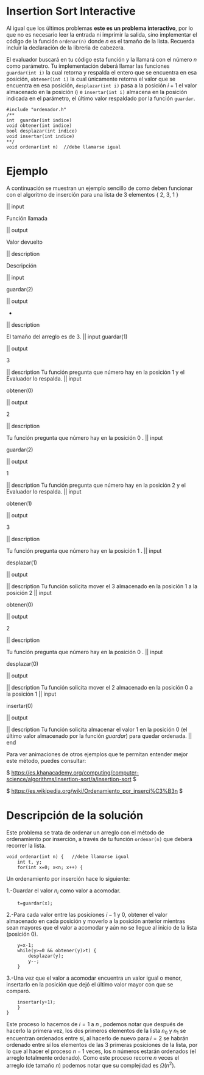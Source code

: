 # Insertion Sort Interactive

Al igual que los últimos problemas **este es un problema interactivo**, por lo que no es necesario leer la entrada ni imprimir la salida, sino implementar el código de la función `ordenar(n)` donde $n$ es el tamaño de la lista. Recuerda incluir la declaración de la libreria de cabezera.

El evaluador buscará en tu código esta función y la llamará con el número $n$ como parámetro. Tu implementación deberá llamar las funciones `guardar(int i)` la cual retorna y respalda el entero que se encuentra en esa posición, `obtener(int i)` la cual únicamente retorna el valor que se encuentra en esa posición, `desplazar(int i)` pasa a la posición $i+1$ el valor almacenado en la posición $i$) e `insertar(int i)` almacena en la posición indicada en el parámetro, el último valor respaldado por la función `guardar`.


	#include "ordenador.h"
	/**
	int  guardar(int indice)
	void obtener(int indice)
	bool desplazar(int indice)
	void insertar(int indice)
	**/
	void ordenar(int n)  //debe llamarse igual 


# Ejemplo

A continuación se muestran un ejemplo sencillo de como deben funcionar con el algoritmo de inserción para una lista de 3 elementos { 2, 3, 1 } 

|| input

Función llamada

|| output

Valor devuelto

|| description

Descripción

|| input

guardar(2)

|| output

-

|| description

El tamaño del arreglo es de 3.
|| input
guardar(1)

|| output

3

|| description
Tu función pregunta que número hay en la posición 1 y el Evaluador lo respalda.
|| input

obtener(0)

|| output

2

|| description

Tu función pregunta que número hay en la posición 0 .
|| input

guardar(2)

|| output

1

|| description
Tu función pregunta que número hay en la posición 2 y el Evaluador lo respalda.
|| input

obtener(1)

|| output

3

|| description

Tu función pregunta que número hay en la posición 1 .
|| input

desplazar(1)

|| output



|| description
Tu función solicita mover el 3 almacenado en la posición 1 a la posición 2
|| input

obtener(0)

|| output

2

|| description

Tu función pregunta que número hay en la posición 0 .
|| input

desplazar(0)

|| output



|| description
Tu función solicita mover el 2 almacenado en la posición 0 a la posición 1
|| input

insertar(0)

|| output



|| description
Tu función solicita almacenar el valor 1 en la posición 0 (el último valor almacenado por la función $guardar$) para quedar ordenada.
|| end


Para ver animaciones de otros ejemplos que te permitan entender mejor este método, puedes consultar:

$ https://es.khanacademy.org/computing/computer-science/algorithms/insertion-sort/a/insertion-sort $

$ https://es.wikipedia.org/wiki/Ordenamiento_por_inserci%C3%B3n $


# Descripción de la solución

Este problema se trata de ordenar un arreglo con el método de ordenamiento por inserción, a través de tu función `ordenar(n)` que deberá recorrer la lista. 

	
	void ordenar(int n) {   //debe llamarse igual
		int t, y;
		for(int x=0; x<n; x++) {

Un ordenamiento por inserción hace lo siguiente:

1.-Guardar el valor $n_i$ como valor a acomodar.

		
		t=guardar(x);


2.-Para cada valor entre las posiciones $i-1$ y $0$, obtener el valor almacenado en cada posición y moverlo a la posición anterior
mientras sean mayores que el valor a acomodar y aún no se llegue al inicio de la lista (posición $0$).
	
		y=x-1;
		while(y>=0 && obtener(y)>t) {
			desplazar(y);
			y--;
		}

3.-Una vez que el valor a acomodar encuentra un valor igual o menor, insertarlo en la posición que dejó el último valor mayor con que se comparó.

		insertar(y+1);
		}
	}

Este proceso lo hacemos de $i=1$ a $n$ , podemos notar que después de hacerlo la primera vez,  los dos primeros elementos de la lista $n_0$ y $n_1$ se encuentran ordenados entre sí, al hacerlo de nuevo para $i=2$ se habrán ordenado entre sí los elementos de las $3$ primeras posiciones de la lista, por lo que al hacer el proceso $n-1$ veces, los $n$ números estarán ordenados (el arreglo totalmente ordenado). Como este proceso recorre $n$ veces el arreglo (de tamaño $n$) podemos notar que su complejidad es $Ω(n^2)$. 
